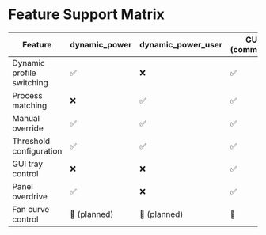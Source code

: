 # Feature Support Matrix

| Feature                   | dynamic_power | dynamic_power_user | GUI (command) | Config |
|---------------------------|----------------|---------------------|----------------|--------|
| Dynamic profile switching | ✅             | ❌                  | ✅              | ✅     |
| Process matching          | ❌             | ✅                  | ✅              | ✅     |
| Manual override           | ✅             | ✅                  | ✅              | ✅     |
| Threshold configuration   | ✅             | ✅                  | ✅              | ✅     |
| GUI tray control          | ❌             | ❌                  | ✅              | ❌     |
| Panel overdrive           | ✅             | ❌                  | ✅              | ✅     |
| Fan curve control         | 🚧 (planned)   | 🚧 (planned)        | 🚧              | ✅     |
